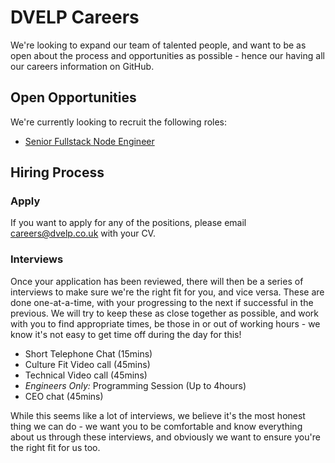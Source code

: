 # DVELP Careers

We're looking to expand our team of talented people, and want to be as open about the process and opportunities as possible - hence our having all our careers information on GitHub.

## Open Opportunities

We're currently looking to recruit the following roles:

- [Senior Fullstack Node Engineer](jobs/senior-fullstack-node-engineer.md)

## Hiring Process

### Apply

If you want to apply for any of the positions, please email [careers@dvelp.co.uk](mailto:careers@dvelp.co.uk) with your CV.

### Interviews

Once your application has been reviewed, there will then be a series of interviews to make sure we're the right fit for you, and vice versa. These are done one-at-a-time, with your progressing to the next if successful in the previous. We will try to keep these as close together as possible, and work with you to find appropriate times, be those in or out of working hours - we know it's not easy to get time off during the day for this!

- Short Telephone Chat (15mins)
- Culture Fit Video call (45mins)
- Technical Video call (45mins)
- _Engineers Only:_ Programming Session (Up to 4hours)
- CEO chat (45mins)

While this seems like a lot of interviews, we believe it's the most honest thing we can do - we want you to be comfortable and know everything about us through these interviews, and obviously we want to ensure you're the right fit for us too.
